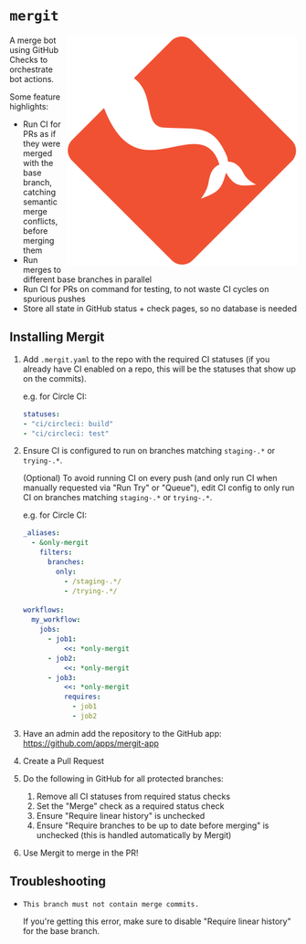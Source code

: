 # `mergit`

<img src="assets/logo.svg" align="right" alt="Mergit mascot" />

A merge bot using GitHub Checks to orchestrate bot actions.

Some feature highlights:

* Run CI for PRs as if they were merged with the base branch, catching semantic merge conflicts, before merging them
* Run merges to different base branches in parallel
* Run CI for PRs on command for testing, to not waste CI cycles on spurious pushes
* Store all state in GitHub status + check pages, so no database is needed

## Installing Mergit

1. Add `.mergit.yaml` to the repo with the required CI statuses (if you already have CI enabled on a repo, this will be the statuses that show up on the commits).

    e.g. for Circle CI:

    ```yaml
    statuses:
    - "ci/circleci: build"
    - "ci/circleci: test"
    ```

1. Ensure CI is configured to run on branches matching `staging-.*` or `trying-.*`.

    (Optional) To avoid running CI on every push (and only run CI when manually requested via "Run Try" or "Queue"), edit CI config to only run CI on branches matching `staging-.*` or `trying-.*`.

    e.g. for Circle CI:

    ```yaml
    _aliases:
      - &only-mergit
        filters:
          branches:
            only:
              - /staging-.*/
              - /trying-.*/

    workflows:
      my_workflow:
        jobs:
          - job1:
              <<: *only-mergit
          - job2:
              <<: *only-mergit
          - job3:
              <<: *only-mergit
              requires:
                - job1
                - job2
    ```

1. Have an admin add the repository to the GitHub app: https://github.com/apps/mergit-app

1. Create a Pull Request

1. Do the following in GitHub for all protected branches:
    1. Remove all CI statuses from required status checks
    1. Set the "Merge" check as a required status check
    1. Ensure "Require linear history" is unchecked
    1. Ensure "Require branches to be up to date before merging" is unchecked (this is handled automatically by Mergit)

1. Use Mergit to merge in the PR!

## Troubleshooting

* `This branch must not contain merge commits.`

    If you're getting this error, make sure to disable "Require linear history" for the base branch.
